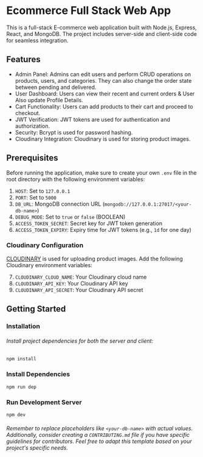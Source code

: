 # Ecommerce Full Stack Web App

This is a full-stack E-commerce web application built with Node.js, Express, React, and MongoDB. The project includes server-side and client-side code for seamless integration.

## Features

- Admin Panel: Admins can edit users and perform CRUD operations on products, users, and categories. They can also change the order state between pending and delivered.
- User Dashboard: Users can view their recent and current orders & User Also update Profile Details.
- Cart Functionality: Users can add products to their cart and proceed to checkout.
- JWT Verification: JWT tokens are used for authentication and authorization.
- Security: Bcrypt is used for password hashing.
- Cloudinary Integration: Cloudinary is used for storing product images.

## Prerequisites

Before running the application, make sure to create your own `.env` file in the root directory with the following environment variables:

1. `HOST`: Set to `127.0.0.1`
2. `PORT`: Set to `5000`
3. `DB_URL`: MongoDB connection URL (`mongodb://127.0.0.1:27017/<your-db-name>`)
4. `DEBUG_MODE`: Set to `true` or `false` (BOOLEAN)
5. `ACCESS_TOKEN_SECRET`: Secret key for JWT token generation
6. `ACCESS_TOKEN_EXPIRY`: Expiry time for JWT tokens (e.g., `1d` for one day)

### Cloudinary Configuration

[CLOUDINARY](https://cloudinary.com/) is used for uploading product images. Add the following Cloudinary environment variables:

7. `CLOUDINARY_CLOUD_NAME`: Your Cloudinary cloud name
8. `CLOUDINARY_API_KEY`: Your Cloudinary API key
9. `CLOUDINARY_API_SECRET`: Your Cloudinary API secret

## Getting Started

### Installation

###### Install project dependencies for both the server and client:

```
npm install
```

### Install Dependencies

```
npm run dep
```

### Run Development Server
```
npm dev
```



###### Remember to replace placeholders like `<your-db-name>` with actual values. Additionally, consider creating a `CONTRIBUTING.md` file if you have specific guidelines for contributors. Feel free to adapt this template based on your project's specific needs.


